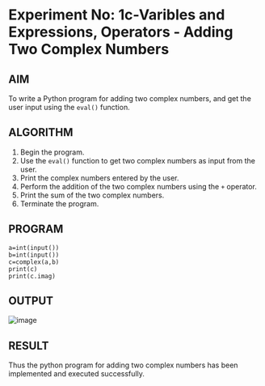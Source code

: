# Experiment No: 1c-Varibles and Expressions, Operators - Adding Two Complex Numbers

## AIM
To write a Python program for adding two complex numbers, and get the user input using the `eval()` function.

## ALGORITHM
1. Begin the program.
2. Use the `eval()` function to get two complex numbers as input from the user.
3. Print the complex numbers entered by the user.
4. Perform the addition of the two complex numbers using the `+` operator.
5. Print the sum of the two complex numbers.
6. Terminate the program.

## PROGRAM
```
a=int(input())
b=int(input())
c=complex(a,b)
print(c)
print(c.imag)

```

## OUTPUT
![image](https://github.com/user-attachments/assets/fff13b2b-5258-4e27-9005-48830957eea6)



## RESULT
Thus the python program for  adding two complex numbers has been implemented and executed successfully.
